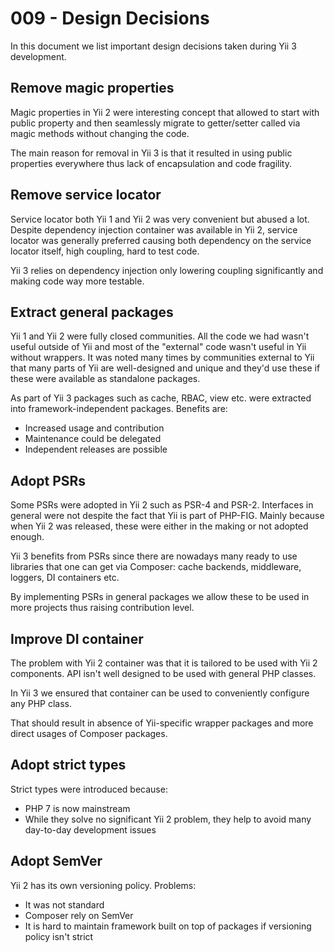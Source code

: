 # 009 - Design Decisions

In this document we list important design decisions taken during Yii 3 development.

## Remove magic properties

Magic properties in Yii 2 were interesting concept that allowed to start with
public property and then seamlessly migrate to getter/setter called via magic
methods without changing the code.

The main reason for removal in Yii 3 is that it resulted in using public
properties everywhere thus lack of encapsulation and code fragility.

## Remove service locator

Service locator both Yii 1 and Yii 2 was very convenient but abused a lot.
Despite dependency injection container was available in Yii 2, service locator
was generally preferred causing both dependency on the service locator itself,
high coupling, hard to test code.

Yii 3 relies on dependency injection only lowering coupling significantly and
making code way more testable.

## Extract general packages

Yii 1 and Yii 2 were fully closed communities. All the code we had wasn't useful
outside of Yii and most of the "external" code wasn't useful in Yii without
wrappers. It was noted many times by communities external to Yii that many parts
of Yii are well-designed and unique and they'd use these if these were available
as standalone packages.

As part of Yii 3 packages such as cache, RBAC, view etc. were extracted into
framework-independent packages. Benefits are:

- Increased usage and contribution
- Maintenance could be delegated
- Independent releases are possible

## Adopt PSRs

Some PSRs were adopted in Yii 2 such as PSR-4 and PSR-2. Interfaces in general
were not despite the fact that Yii is part of PHP-FIG. Mainly because when Yii 2
was released, these were either in the making or not adopted enough.

Yii 3 benefits from PSRs since there are nowadays many ready to use libraries
that one can get via Composer: cache backends, middleware, loggers, DI containers
etc.

By implementing PSRs in general packages we allow these to be used in more
projects thus raising contribution level.

## Improve DI container

The problem with Yii 2 container was that it is tailored to be used with Yii 2
components. API isn't well designed to be used with general PHP classes.

In Yii 3 we ensured that container can be used to conveniently configure any
PHP class.

That should result in absence of Yii-specific wrapper packages and more direct
usages of Composer packages.

## Adopt strict types

Strict types were introduced because:

- PHP 7 is now mainstream
- While they solve no significant Yii 2 problem, they help to avoid many day-to-day
  development issues

## Adopt SemVer

Yii 2 has its own versioning policy. Problems:

- It was not standard
- Composer rely on SemVer
- It is hard to maintain framework built on top of packages if versioning policy
  isn't strict
